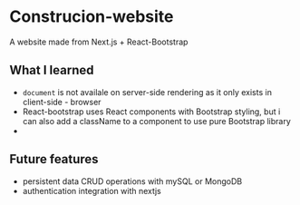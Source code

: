 # Construcion-website

A website made from Next.js + React-Bootstrap

## What I learned
- `document` is not availale on server-side rendering as it only exists in client-side - browser
- React-bootstrap uses React components with Bootstrap styling, but i can also add a className to a component to use pure Bootstrap library
- 

## Future features
- persistent data CRUD operations with mySQL or MongoDB
- authentication integration with nextjs

